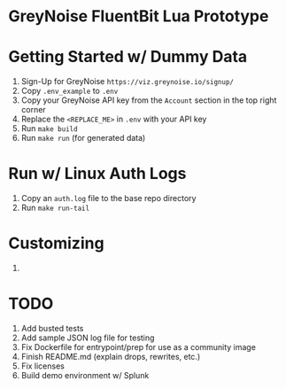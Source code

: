 # GreyNoise FluentBit Lua Prototype

# Getting Started w/ Dummy Data
1. Sign-Up for GreyNoise `https://viz.greynoise.io/signup/`
1. Copy `.env_example` to `.env`
1. Copy your GreyNoise API key from the `Account` section in the top right corner
1. Replace the `<REPLACE_ME>` in `.env` with your API key
1. Run `make build`
1. Run `make run` (for generated data)

# Run w/ Linux Auth Logs
1. Copy an `auth.log` file to the base repo directory
1. Run `make run-tail`

# Customizing
1.

# TODO
1. Add busted tests
1. Add sample JSON log file for testing
1. Fix Dockerfile for entrypoint/prep for use as a community image
1. Finish README.md (explain drops, rewrites, etc.)
1. Fix licenses
1. Build demo environment w/ Splunk